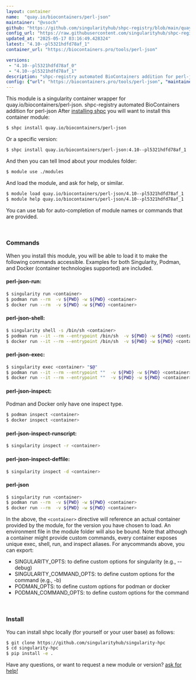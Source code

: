 ```yaml
---
layout: container
name:  "quay.io/biocontainers/perl-json"
maintainer: "@vsoch"
github: "https://github.com/singularityhub/shpc-registry/blob/main/quay.io/biocontainers/perl-json/container.yaml"
config_url: "https://raw.githubusercontent.com/singularityhub/shpc-registry/main/quay.io/biocontainers/perl-json/container.yaml"
updated_at: "2025-05-17 03:16:49.428324"
latest: "4.10--pl5321hdfd78af_1"
container_url: "https://biocontainers.pro/tools/perl-json"

versions:
 - "4.10--pl5321hdfd78af_0"
 - "4.10--pl5321hdfd78af_1"
description: "shpc-registry automated BioContainers addition for perl-json"
config: {"url": "https://biocontainers.pro/tools/perl-json", "maintainer": "@vsoch", "description": "shpc-registry automated BioContainers addition for perl-json", "latest": {"4.10--pl5321hdfd78af_1": "sha256:86ed7274fb215be49b1f79a41bc9bc523e520b20b5dc6ef65efde91b20a4b6d5"}, "tags": {"4.10--pl5321hdfd78af_0": "sha256:51e2fe2e640859a2dd73ecdac638687927e5afca83e92dc20162a44679d98e22", "4.10--pl5321hdfd78af_1": "sha256:86ed7274fb215be49b1f79a41bc9bc523e520b20b5dc6ef65efde91b20a4b6d5"}, "docker": "quay.io/biocontainers/perl-json"}
---
```


This module is a singularity container wrapper for quay.io/biocontainers/perl-json.
shpc-registry automated BioContainers addition for perl-json
After [installing shpc](#install) you will want to install this container module:


```bash
$ shpc install quay.io/biocontainers/perl-json
```

Or a specific version:

```bash
$ shpc install quay.io/biocontainers/perl-json:4.10--pl5321hdfd78af_1
```

And then you can tell lmod about your modules folder:

```bash
$ module use ./modules
```

And load the module, and ask for help, or similar.

```bash
$ module load quay.io/biocontainers/perl-json/4.10--pl5321hdfd78af_1
$ module help quay.io/biocontainers/perl-json/4.10--pl5321hdfd78af_1
```

You can use tab for auto-completion of module names or commands that are provided.

<br>

### Commands

When you install this module, you will be able to load it to make the following commands accessible.
Examples for both Singularity, Podman, and Docker (container technologies supported) are included.

#### perl-json-run:

```bash
$ singularity run <container>
$ podman run --rm  -v ${PWD} -w ${PWD} <container>
$ docker run --rm  -v ${PWD} -w ${PWD} <container>
```

#### perl-json-shell:

```bash
$ singularity shell -s /bin/sh <container>
$ podman run --it --rm --entrypoint /bin/sh  -v ${PWD} -w ${PWD} <container>
$ docker run --it --rm --entrypoint /bin/sh  -v ${PWD} -w ${PWD} <container>
```

#### perl-json-exec:

```bash
$ singularity exec <container> "$@"
$ podman run --it --rm --entrypoint ""  -v ${PWD} -w ${PWD} <container> "$@"
$ docker run --it --rm --entrypoint ""  -v ${PWD} -w ${PWD} <container> "$@"
```

#### perl-json-inspect:

Podman and Docker only have one inspect type.

```bash
$ podman inspect <container>
$ docker inspect <container>
```

#### perl-json-inspect-runscript:

```bash
$ singularity inspect -r <container>
```

#### perl-json-inspect-deffile:

```bash
$ singularity inspect -d <container>
```



#### perl-json

```bash
$ singularity run <container>
$ podman run --rm  -v ${PWD} -w ${PWD} <container>
$ docker run --rm  -v ${PWD} -w ${PWD} <container>
```


In the above, the `<container>` directive will reference an actual container provided
by the module, for the version you have chosen to load. An environment file in the
module folder will also be bound. Note that although a container
might provide custom commands, every container exposes unique exec, shell, run, and
inspect aliases. For anycommands above, you can export:

 - SINGULARITY_OPTS: to define custom options for singularity (e.g., --debug)
 - SINGULARITY_COMMAND_OPTS: to define custom options for the command (e.g., -b)
 - PODMAN_OPTS: to define custom options for podman or docker
 - PODMAN_COMMAND_OPTS: to define custom options for the command

<br>

### Install

You can install shpc locally (for yourself or your user base) as follows:

```bash
$ git clone https://github.com/singularityhub/singularity-hpc
$ cd singularity-hpc
$ pip install -e .
```

Have any questions, or want to request a new module or version? [ask for help!](https://github.com/singularityhub/singularity-hpc/issues)